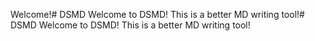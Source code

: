 Welcome!# DSMD
Welcome to DSMD!
This is a better MD writing tool!# DSMD
Welcome to DSMD!
This is a better MD writing tool!
